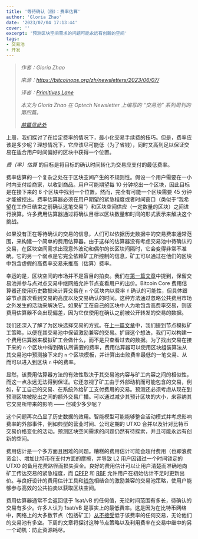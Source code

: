 ```yaml
---
title: '等待确认（四）：费率估算'
author: 'Gloria Zhao'
date: '2023/07/04 17:13:44'
cover: ''
excerpt: '预测区块空间需求的问题可能永远有创新的空间'
tags:
- 交易池
- 开发
---
```



> *作者：Gloria Zhao*
>
> *来源：<https://bitcoinops.org/zh/newsletters/2023/06/07/>*
>
> *译者：[Primitives Lane](https://github.com/PrimitivesLane)*
>
> *本文为 Gloria Zhao 在 Optech Newsletter 上编写的 “交易池” 系列周刊的第四篇。*
>
> *[前篇见此处](https://www.btcstudy.org/2023/07/03/waiting-for-confirmation-3-bidding-for-block-space/)*



上周，我们探讨了在给定费率的情况下，最小化交易手续费的技巧。但是，费率应该是多少呢？理想情况下，它应该尽可能低（为了省钱），同时又高到足以保证交易在适合用户时间偏好的区块中获得一个位置。

*费（率）估算* 的目标是将目标的确认时间转化为交易应支付的最低费率。

费率估算的一个复杂之处在于区块空间产生的不规则性。假设一个用户需要在一小时内支付给商家，以收到商品。用户可能期望每 10 分钟挖出一个区块，因此目标是在接下来的 6 个区块中找到一个位置。然而，完全有可能一个区块需要 45 分钟才能被挖出。费率估算器必须在用户期望的紧急程度或者时间窗口（类似于“我希望在工作日结束之前确认这笔交易”）和区块空间供应（一定数量的区块）之间进行换算。许多费用估算器通过将确认目标以区块数量和时间的形式表示来解决这个挑战。

如果没有正在等待确认的交易的信息，人们可以依据历史数据中的交易费率通常范围，来构建一个简单的费用估算器。由于这样的估算器没有考虑交易池中待确认的交易，在区块空间需求出现意外波动和偶尔的长区块间隔时，它会变得非常不准确。它的另一个弱点是它完全依赖矿工所控制的信息，矿工可以通过在他们的区块中包含虚假的高费率交易来推高（估算）费率。

幸运的是，区块空间的市场并不是盲目的拍卖。我们在[第一篇文章](https://bitcoinops.org/zh/newsletters/2023/05/17/#等待确认-1-我们为什么需要一个交易池)中提到，保留交易池并参与点对点交易中继网络允许节点查看用户的出价。Bitcoin Core 费用估算器还使用历史数据来计算交易在 `n` 个区块内以费率 `f` 确认的可能性，但具体跟踪节点首次看到交易的高度以及交易确认的时间。这种方法通过忽略公共费用市场之外发生的活动来解决它。如果矿工在自己的区块中人为地包含高费率交易，则该费用估算器不会出现偏差，因为它仅使用在确认之前被公开转发的交易的数据。

我们还深入了解了为区块选择交易的方式。在[上一篇文章](https://bitcoinops.org/zh/newsletters/2023/05/24/#等待确认-2激励)中，我们提到节点模拟矿工策略，以便在其交易池中保留激励兼容的交易。扩展这个想法，我们可以构建一个费用估算器来模拟矿工会做什么，而不是只查看过去的数据。为了找出交易在接下来的 `n` 个区块中得到确认所需要的费率，费用估算器可以使用区块组装算法从其交易池中预测接下来的 `n` 个区块模板，并计算出击败费率最低的一笔交易、从而可以进入到区块 `n` 中的费率。

显然，该费用估算器方法的有效性取决于其交易池内容与矿工内容之间的相似性，而这一点永远无法得到保证。它还忽视了矿工由于外部动机而可能包含的交易，例如，矿工自己的交易、在系统外给矿工支付费用的交易。预测还必须考虑从现在到预测区块被挖出之间的额外交易广播。可以通过减少其预计区块的大小，来容纳其它交易所带来的影响 —— 但减少多少呢？

这个问题再次凸显了历史数据的效用。智能模型可能能够整合活动模式并考虑影响费率的外部事件，例如典型的营业时间、公司定期的 UTXO 合并以及针对比特币交易价格变化的活动。预测区块空间需求的问题仍然有待探索，并且可能永远有创新的空间。

费用估计是一个多方面且困难的问题。糟糕的费用估计可能会超付费用（也即浪费资金）、增加比特币在支付方面的摩擦，并导致 L2 用户因错过一个时间锁定的 UTXO 的备用花费路径而损失资金。良好的费用估计可以让用户清楚而准确地向矿工传达交易的紧急程度，而 [CPFP](https://bitcoinops.org/en/topics/cpfp/) 和 [RBF](https://bitcoinops.org/en/topics/replace-by-fee/) 允许用户在初始估计不足时更新出价。与良好设计的费用估计工具和[钱包](https://bitcoinops.org/zh/newsletters/2023/05/31/#等待确认3竞价区块空间)相结合的激励兼容的交易池策略，使用户能够参与高效的公共拍卖以获取区块空间。

费用估算器通常不会返回低于 1sat/vB 的任何值，无论时间范围有多长，待确认的交易有多少。许多人认为 1sat/vB 是事实上的最低费率。这是因为在比特币网络中，网络上的大多数节点（包括矿工）[从不接受](https://bitcoinops.org/en/topics/default-minimum-transaction-relay-feerates/)低于该费率的任何交易，无论他们的交易池有多空。下周的文章将探讨这种节点策略以及利用费率在交易中继中的另一个动机：防止资源耗尽。